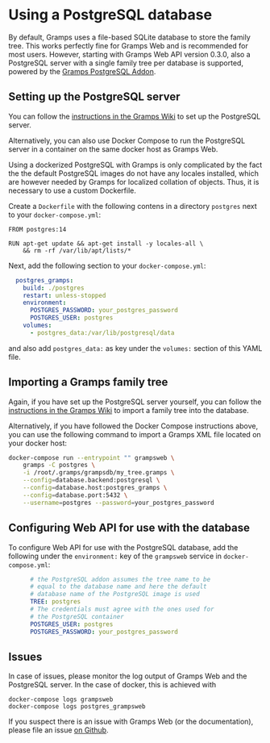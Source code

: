 # Using a PostgreSQL database

By default, Gramps uses a file-based SQLite database to store the family tree. This works perfectly fine for Gramps Web and is recommended for most users. However, starting with Gramps Web API version 0.3.0, also a PostgreSQL server with a single family tree per database is supported, powered by the [Gramps PostgreSQL Addon](https://gramps-project.org/wiki/index.php/Addon:PostgreSQL).

## Setting up the PostgreSQL server

You can follow the [instructions in the Gramps Wiki](https://gramps-project.org/wiki/index.php/Addon:PostgreSQL) to set up the PostgreSQL server.

Alternatively, you can also use Docker Compose to run the PostgreSQL server in a container on the same docker host as Gramps Web.

Using a dockerized PostgreSQL with Gramps is only complicated by the fact the the default PostgreSQL images do not have any locales installed, which are however needed by Gramps for localized collation of objects. Thus, it is necessary to use a custom Dockerfile. 

Create a `Dockerfile` with the following contens in a directory `postgres` next to your `docker-compose.yml`:

```
FROM postgres:14

RUN apt-get update && apt-get install -y locales-all \
    && rm -rf /var/lib/apt/lists/*
```

Next, add the following section to your `docker-compose.yml`:

```yaml
  postgres_gramps:
    build: ./postgres
    restart: unless-stopped
    environment:
      POSTGRES_PASSWORD: your_postgres_password
      POSTGRES_USER: postgres
    volumes:
      - postgres_data:/var/lib/postgresql/data
```
and also add `postgres_data:` as key under the `volumes:` section of this YAML file.

## Importing a Gramps family tree

Again, if you have set up the PostgreSQL server yourself, you can follow the [instructions in the Gramps Wiki](https://gramps-project.org/wiki/index.php/Addon:PostgreSQL) to import a family tree into the database.

Alternatively, if you have followed the Docker Compose instructions above, you can use the following command to import a Gramps XML file located on your docker host:

```bash
docker-compose run --entrypoint "" grampsweb \
    gramps -C postgres \
    -i /root/.gramps/grampsdb/my_tree.gramps \
    --config=database.backend:postgresql \
    --config=database.host:postgres_gramps \
    --config=database.port:5432 \
    --username=postgres --password=your_postgres_password
```

## Configuring Web API for use with the database

To configure Web API for use with the PostgreSQL database, add the following under the `environment:` key of the `grampsweb` service in `docker-compose.yml`:

```yaml
      # the PostgreSQL addon assumes the tree name to be
      # equal to the database name and here the default 
      # database name of the PostgreSQL image is used
      TREE: postgres
      # The credentials must agree with the ones used for
      # the PostgreSQL container
      POSTGRES_USER: postgres
      POSTGRES_PASSWORD: your_postgres_password
```


## Issues

In case of issues, please monitor the log output of Gramps Web and the PostgreSQL server. In the case of docker, this is achieved with

```
docker-compose logs grampsweb
docker-compose logs postgres_grampsweb
```

If you suspect there is an issue with Gramps Web (or the documentation), please file an issue [on Github](https://github.com/gramps-project/gramps-web-api/issues).